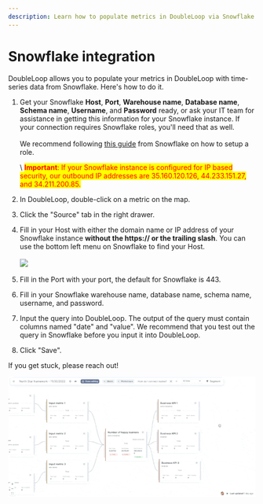 ```yaml
---
description: Learn how to populate metrics in DoubleLoop via Snowflake.
---
```


# Snowflake integration

DoubleLoop allows you to populate your metrics in DoubleLoop with time-series data from Snowflake. Here's how to do it.

1.  Get your Snowflake **Host**, **Port**, **Warehouse name**, **Database name**, **Schema name**, **Username**, and **Password** ready, or ask your IT team for assistance in getting this information for your Snowflake instance. If your connection requires Snowflake roles, you'll need that as well. \
    \
    We recommend following [this guide](https://docs.snowflake.com/en/user-guide/security-access-control-configure) from Snowflake on how to setup a role.

    \ <mark style="color:red;">**Important**</mark><mark style="color:red;">: If your Snowflake instance is configured for IP based security, our outbound IP addresses are 35.160.120.126, 44.233.151.27, and 34.211.200.85.</mark>
2. In DoubleLoop, double-click on a metric on the map.
3. Click the "Source" tab in the right drawer.
4. Fill in your Host with either the domain name or IP address of your Snowflake instance **without the https:// or the trailing slash**. You can use the bottom left menu on Snowflake to find your Host.\
   \
   ![](<../.gitbook/assets/Screenshot 2024-01-17 at 3.43.10 PM.png>)
5. Fill in the Port with your port, the default for Snowflake is 443.
6. Fill in your Snowflake warehouse name, database name, schema name, username, and password.
7. Input the query into DoubleLoop. The output of the query must contain columns named "date" and "value". We recommend that you test out the query in Snowflake before you input it into DoubleLoop.
8. Click "Save".

If you get stuck, please reach out!

![](<../.gitbook/assets/image (1).png>)
